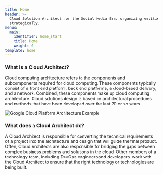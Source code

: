 ```yaml
---
title: Home
header: >-
  Cloud Solution Architect for the Social Media Era: organizing entities
  strategically.
menus:
  main:
    identifier: home_start
    title: Home
    weight: 0
template: home
---
```

### What is a Cloud Architect?

Cloud computing architecture refers to the components and subcomponents required for cloud computing. These components typically consist of a front end platform, back end platforms, a cloud-based delivery, and a network. Combined, these components make up cloud computing architecture. Cloud solutions design is based on architectural procedures and methods that have been developed over the last 20 or so years.

![Google Cloud Platform Architecture Example](/images/SME-Google-Marketplace.webp "GCP Example")

### What does a Cloud Architect do?

A Cloud Architect is responsible for converting the technical requirements of a project into the architecture and design that will guide the final product. Often, Cloud Architects are also responsible for bridging the gaps between complex business problems and solutions in the cloud. Other members of a technology team, including DevOps engineers and developers, work with the Cloud Architect to ensure that the right technology or technologies are being built.
